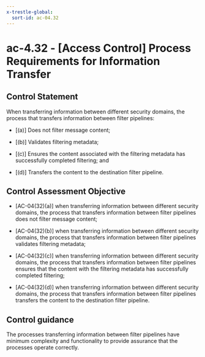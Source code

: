 ```yaml
---
x-trestle-global:
  sort-id: ac-04.32
---
```


# ac-4.32 - \[Access Control\] Process Requirements for Information Transfer

## Control Statement

When transferring information between different security domains, the process that transfers information between filter pipelines:

- \[(a)\] Does not filter message content;

- \[(b)\] Validates filtering metadata;

- \[(c)\] Ensures the content associated with the filtering metadata has successfully completed filtering; and

- \[(d)\] Transfers the content to the destination filter pipeline.

## Control Assessment Objective

- \[AC-04(32)(a)\] when transferring information between different security domains, the process that transfers information between filter pipelines does not filter message content;

- \[AC-04(32)(b)\] when transferring information between different security domains, the process that transfers information between filter pipelines validates filtering metadata;

- \[AC-04(32)(c)\] when transferring information between different security domains, the process that transfers information between filter pipelines ensures that the content with the filtering metadata has successfully completed filtering;

- \[AC-04(32)(d)\] when transferring information between different security domains, the process that transfers information between filter pipelines transfers the content to the destination filter pipeline.

## Control guidance

The processes transferring information between filter pipelines have minimum complexity and functionality to provide assurance that the processes operate correctly.

